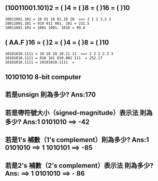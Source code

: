 ## (10011001.101)2 = (    )4 =  (    )8 =  (    )16  = (    )10
```
10011001.101 = 10 01 10 01.10 10  ==> 2 1 2 1.2 2
10011001.101 = 010 011 001. 101 = 231.5 
10011001.101 = 1001 1001. 1010 = 99.A
```

## ( AA.F )16 = (     )2 = (    )4 =  (    )8   = (    )10
```
10101010.1111 = 10 10 10 10.11 11  ==> 2 2 2 2.3 3
10101010.1111 = 010 101 010.001 111  = 252.17
10101010.1111 = 10101010.1111  = 
```

## 10101010 8-bit computer

## 若是unsign 則為多少? Ans:170
## 若是帶符號大小（signed-magnitude）表示法 則為多少? Ans:1 0101010 ==> -42
## 若是1’s 補數（1’s complement）則為多少? Ans:1 0101010 ==> 1 1010101 ==> -85
## 若是2’s 補數（2’s complement）表示法 則為多少? Ans: ==> 1 0101010 ==> - 86

